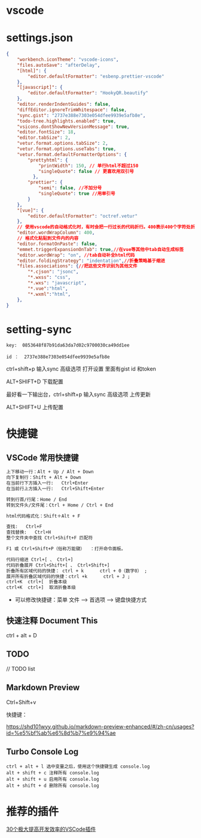 

# vscode



# settings.json

```json
{
    "workbench.iconTheme": "vscode-icons",
    "files.autoSave": "afterDelay",
    "[html]": {
        "editor.defaultFormatter": "esbenp.prettier-vscode"
    },
    "[javascript]": {
        "editor.defaultFormatter": "HookyQR.beautify"
    },
    "editor.renderIndentGuides": false,
    "diffEditor.ignoreTrimWhitespace": false,
    "sync.gist": "2737e388e7303e054dfee9939e5afb8e",
    "todo-tree.highlights.enabled": true,
    "vsicons.dontShowNewVersionMessage": true,
    "editor.fontSize": 18,
    "editor.tabSize": 2,
    "vetur.format.options.tabSize": 2,
    "vetur.format.options.useTabs": true,
    "vetur.format.defaultFormatterOptions": {
        "prettyhtml": {
            "printWidth": 150, // 单行html不超过150
            "singleQuote": false // 更喜欢用双引号
          },
        "prettier": {
            "semi": false, //不加分号
            "singleQuote": true //用单引号
        }
    },
    "[vue]": {
        "editor.defaultFormatter": "octref.vetur"
    },
    // 使用vscode的自动格式化时，有时会把一行过长的代码折行。400表示400个字符处折行
    "editor.wordWrapColumn": 400,
    // 格式化粘贴到文件内的内容
    "editor.formatOnPaste": false,
    "emmet.triggerExpansionOnTab": true,//在vue等其他中tab自动生成标签
    "editor.wordWrap": "on", //tab自动补全html代码
    "editor.foldingStrategy": "indentation",//折叠策略基于缩进
    "files.associations": {//把这些文件识别为其他文件
        "*.cjson": "jsonc",
        "*.wxss": "css",
        "*.wxs": "javascript",
        "*.vue":"html",
        "*.wxml":"html",
    },
}
```





# setting-sync

```
key:  0853648f87b91da63da7d02c9700030ca49dd1ee

id ：  2737e388e7303e054dfee9939e5afb8e
```

 ctrl+shift+p 输入sync 高级选项 打开设置 里面有gist id 和token

 ALT+SHIFT+D 下载配置 



最好看一下输出台，ctrl+shift+p 输入sync 高级选项 上传更新

 ALT+SHIFT+U 上传配置 





# 快捷键

##  VSCode 常用快捷键

```html
上下移动一行：Alt + Up / Alt + Down
向下复制行：Shift + Alt + Down
在当前行下方插入一行:   Ctrl+Enter
在当前行上方插入一行:   Ctrl+Shift+Enter

转到行首/行尾：Home / End
转到文件头/文件尾：Ctrl + Home / Ctrl + End

html代码格式化：Shift＋Alt + F

查找:   Ctrl+F
查找替换:   Ctrl+H
整个文件夹中查找 Ctrl+Shift+F 匹配符

F1 或 Ctrl+Shift+P（俗称万能键）  ：打开命令面板。

代码行缩进 Ctrl+[ 、 Ctrl+]
代码折叠展开 Ctrl+Shift+[ 、 Ctrl+Shift+]
折叠所有区域代码的快捷： ctrl + k      ctrl + 0（数字0） ;
展开所有折叠区域代码的快捷：ctrl +k      ctrl + J ;
ctrl+K  ctrl+[  折叠本级
ctrl+K  ctrl+]  取消折叠本级

```

- 可以修改快捷键：菜单 文件 --> 首选项 --> 键盘快捷方式



## 快速注释 Document This

ctrl + alt + D



## TODO

// TODO list



## Markdown Preview

Ctrl+Shift+v

快捷键：

https://shd101wyy.github.io/markdown-preview-enhanced/#/zh-cn/usages?id=%e5%bf%ab%e6%8d%b7%e9%94%ae



##  **Turbo Console Log** 

```
ctrl + alt + l 选中变量之后，使用这个快捷键生成 console.log
alt + shift + c 注释所有 console.log
alt + shift + u 启用所有 console.log
alt + shift + d 删除所有 console.log
```



# 推荐的插件

[30个极大提高开发效率的VSCode插件](https://zhuanlan.zhihu.com/p/40417719)

